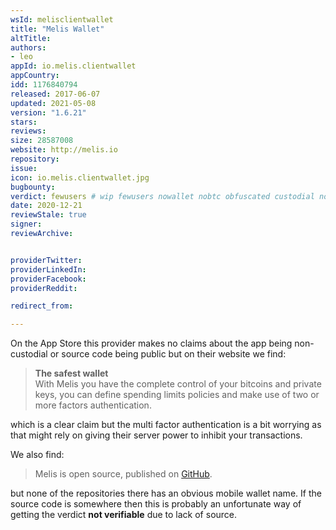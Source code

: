 ```yaml
---
wsId: melisclientwallet
title: "Melis Wallet"
altTitle: 
authors:
- leo
appId: io.melis.clientwallet
appCountry: 
idd: 1176840794
released: 2017-06-07
updated: 2021-05-08
version: "1.6.21"
stars: 
reviews: 
size: 28587008
website: http://melis.io
repository: 
issue: 
icon: io.melis.clientwallet.jpg
bugbounty: 
verdict: fewusers # wip fewusers nowallet nobtc obfuscated custodial nosource nonverifiable reproducible bounty defunct
date: 2020-12-21
reviewStale: true
signer: 
reviewArchive:


providerTwitter: 
providerLinkedIn: 
providerFacebook: 
providerReddit: 

redirect_from:

---
```


On the App Store this provider makes no claims about the app being non-custodial
or source code being public but on their website we find:

> **The safest wallet**<br>
  With Melis you have the complete control of your bitcoins and private keys,
  you can define spending limits policies and make use of two or more factors
  authentication.

which is a clear claim but the multi factor authentication is a bit worrying as
that might rely on giving their server power to inhibit your transactions.

We also find:

> Melis is open source, published on [GitHub](https://github.com/melis-wallet).

but none of the repositories there has an obvious mobile wallet name. If the
source code is somewhere then this is probably an unfortunate way of getting the
verdict **not verifiable** due to lack of source.
